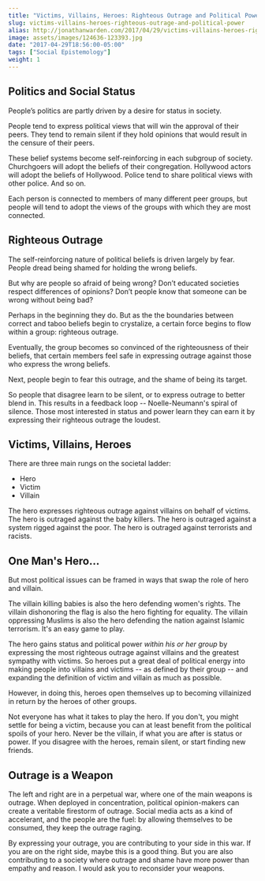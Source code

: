 ```yaml
---
title: "Victims, Villains, Heroes: Righteous Outrage and Political Power"
slug: victims-villains-heroes-righteous-outrage-and-political-power
alias: http://jonathanwarden.com/2017/04/29/victims-villains-heroes-righteous-outrage-and-political-power/
image: assets/images/124636-123393.jpg
date: "2017-04-29T18:56:00-05:00"
tags: ["Social Epistemology"]
weight: 1
---
```




## Politics and Social Status

People’s politics are partly driven by a desire for status in society.

People tend to express political views that will win the approval of their peers. They tend to remain silent if they hold opinions that would result in the censure of their peers.

These belief systems become self-reinforcing in each subgroup of society. Churchgoers will adopt the beliefs of their congregation. Hollywood actors will adopt the beliefs of Hollywood. Police tend to share political views with other police. And so on.

Each person is connected to members of many different peer groups, but people will tend to adopt the views of the groups with which they are most connected.

## Righteous Outrage

The self-reinforcing nature of political beliefs is driven largely by fear. People dread being shamed for holding the wrong beliefs.

But why are people so afraid of being wrong? Don’t educated societies respect differences of opinions? Don’t people know that someone can be wrong without being bad?

Perhaps in the beginning they do. But as the the boundaries between correct and taboo beliefs begin to crystalize, a certain force begins to flow within a group: righteous outrage.

Eventually, the group becomes so convinced of the righteousness of their beliefs, that certain members feel safe in expressing outrage against those who express the wrong beliefs.

Next, people begin to fear this outrage, and the shame of being its target.

So people that disagree learn to be silent, or to express outrage to better blend in. This results in a feedback loop -- Noelle-Neumann's spiral of silence. Those most interested in status and power learn they can earn it by expressing their righteous outrage the loudest.

## Victims, Villains, Heroes

There are three main rungs on the societal ladder:

- Hero
- Victim
- Villain

The hero expresses righteous outrage against villains on behalf of victims. The hero is outraged against the baby killers. The hero is outraged against a system rigged against the poor. The hero is outraged against terrorists and racists.

## One Man's Hero...

But most political issues can be framed in ways that swap the role of hero and villain.

The villain killing babies is also the hero defending women's rights. The villain dishonoring the flag is also the hero fighting for equality. The villain oppressing Muslims is also the hero defending the nation against Islamic terrorism. It's an easy game to play.

The hero gains status and political power <em>within his or her group</em> by expressing the most righteous outrage against villains and the greatest sympathy with victims. So heroes put a great deal of political energy into making people into villains and victims -- as defined by their group -- and expanding the definition of victim and villain as much as possible.

However, in doing this, heroes open themselves up to becoming villainized in return by&nbsp;the heroes of other groups.

Not everyone has what it takes to play the hero. If you don't, you might settle for being a victim, because you can at least benefit from the political spoils of your hero. Never be the villain, if what you are after is status or power. If you disagree with the heroes, remain silent, or start finding new friends.

## Outrage is a Weapon

The left and right are in a perpetual war, where one of the main weapons is outrage. When deployed in concentration, political opinion-makers can create a veritable firestorm of outrage. Social media acts as a kind of accelerant, and the people are the fuel: by allowing themselves to be consumed, they keep the outrage raging.

By expressing your outrage, you are contributing to your side in this war. If you are on the right side, maybe this is a good thing. But you are also contributing to a society where outrage and shame have more power than empathy and reason. I would ask you to reconsider your weapons.